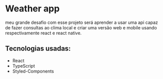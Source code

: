 # Weather app

meu grande desafio com esse projeto será aprender a usar uma api capaz de fazer consultas ao clima local e criar uma versão web e mobile usando respectivamente react e react native.

## Tecnologias usadas:
* React
* TypeScript
* Styled-Components